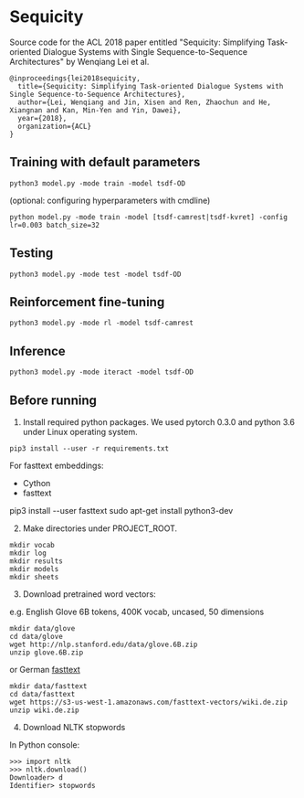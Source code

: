# Sequicity


Source code for the ACL 2018 paper entitled "Sequicity: Simplifying Task-oriented Dialogue Systems with Single Sequence-to-Sequence 
Architectures" by Wenqiang Lei et al.

```
@inproceedings{lei2018sequicity,
  title={Sequicity: Simplifying Task-oriented Dialogue Systems with Single Sequence-to-Sequence Architectures},
  author={Lei, Wenqiang and Jin, Xisen and Ren, Zhaochun and He, Xiangnan and Kan, Min-Yen and Yin, Dawei},
  year={2018},
  organization={ACL}
}
```


## Training with default parameters

```
python3 model.py -mode train -model tsdf-OD
```

(optional: configuring hyperparameters with cmdline)

```
python model.py -mode train -model [tsdf-camrest|tsdf-kvret] -config lr=0.003 batch_size=32
```

## Testing

```
python3 model.py -mode test -model tsdf-OD
```

## Reinforcement fine-tuning

```
python3 model.py -mode rl -model tsdf-camrest
```

## Inference

```
python3 model.py -mode iteract -model tsdf-OD
```

## Before running
1. Install required python packages. We used pytorch 0.3.0 and python 3.6 under Linux operating system. 
```
pip3 install --user -r requirements.txt
```

For fasttext embeddings:

* Cython
* fasttext

pip3 install --user fasttext
sudo apt-get install python3-dev

2. Make directories under PROJECT_ROOT.
```
mkdir vocab
mkdir log
mkdir results
mkdir models
mkdir sheets
```

3. Download pretrained word vectors:

e.g. English Glove 6B tokens, 400K vocab, uncased, 50 dimensions
```
mkdir data/glove
cd data/glove
wget http://nlp.stanford.edu/data/glove.6B.zip
unzip glove.6B.zip
```

or German [fasttext](https://github.com/facebookresearch/fastText/blob/master/pretrained-vectors.md)

```
mkdir data/fasttext
cd data/fasttext
wget https://s3-us-west-1.amazonaws.com/fasttext-vectors/wiki.de.zip
unzip wiki.de.zip
```

4. Download NLTK stopwords

In Python console:
```
>>> import nltk
>>> nltk.download()
Downloader> d
Identifier> stopwords
```